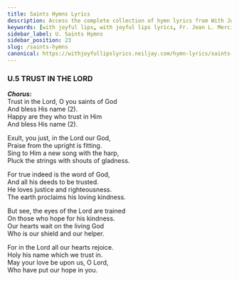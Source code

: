 ```yaml
---
title: Saints Hymns Lyrics
description: Access the complete collection of hymn lyrics from With Joyful Lips by Fr. Jean L. Mercier. Twelfth Revised Edition.
keywords: [with joyful lips, with joyful lips lyrics, Fr. Jean L. Mercier, hymn lyrics, twelfth revised edition]
sidebar_label: U. Saints Hymns
sidebar_position: 23
slug: /saints-hymns
canonical: https://withjoyfullipslyrics.neiljay.com/hymn-lyrics/saints-hymns
---
```


### U.5 TRUST IN THE LORD
***Chorus:*** <br />
Trust in the Lord, O you saints of God<br />
And bless His name (2).<br />
Happy are they who trust in Him<br />
And bless His name (2).<br />

Exult, you just, in the Lord our God,<br />
Praise from the upright is fitting.<br />
Sing to Him a new song with the harp,<br />
Pluck the strings with shouts of gladness.<br />

For true indeed is the word of God,<br />
And all his deeds to be trusted.<br />
He loves justice and righteousness.<br />
The earth proclaims his loving kindness.<br />

But see, the eyes of the Lord are trained<br />
On those who hope for his kindness.<br />
Our hearts wait on the living God<br />
Who is our shield and our helper.<br />

For in the Lord all our hearts rejoice.<br />
Holy his name which we trust in.<br />
May your love be upon us, O Lord,<br />
Who have put our hope in you.<br />